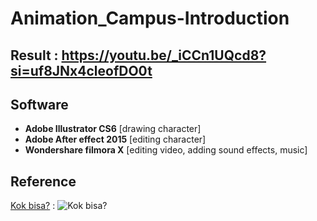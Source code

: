 # Animation_Campus-Introduction

## Result : https://youtu.be/_iCCn1UQcd8?si=uf8JNx4cleofDO0t

## Software
- **Adobe Illustrator CS6**   [drawing character]
- **Adobe After effect 2015** [editing character]
- **Wondershare filmora X** [editing video, adding sound effects, music]

## Reference
<a href="https://www.youtube.com/channel/UCu0yQD7NFMyLu_-TmKa4Hqg">Kok bisa?</a> : ![Kok bisa?](https://img.shields.io/youtube/channel/subscribers/UCu0yQD7NFMyLu_-TmKa4Hqg)
